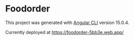 # Foodorder

This project was generated with [Angular CLI](https://github.com/angular/angular-cli) version 15.0.4.

Currently deployed at https://foodorder-5bb3e.web.app/
